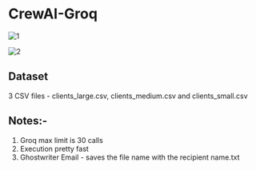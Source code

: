 # CrewAI-Groq

![1](https://github.com/dreamboat26/agent-jukebox/assets/125608791/44ec3f15-7302-4f0f-ad87-75312eb05676)


![2](https://github.com/dreamboat26/agent-jukebox/assets/125608791/884ef950-52d4-4544-b7d0-ff509b5db6d5)

## Dataset
3 CSV files - clients_large.csv, clients_medium.csv and clients_small.csv

## Notes:-
1) Groq max limit is 30 calls
2) Execution pretty fast
3) Ghostwriter Email - saves the file name with the recipient name.txt 
